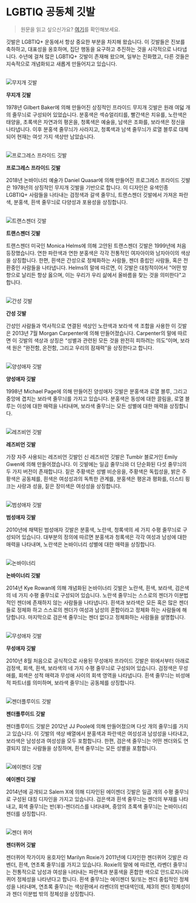 # LGBTIQ 공동체 깃발
> 원문을 읽고 싶으신가요? [여기](https://outrightinternational.org/insights/flags-lgbtiq-community)를 확인해보세요.


깃발은 LGBTIQ+ 운동에서 항상 중요한 부분을 차지해 왔습니다. 이 깃발들은 진보를 축하하고, 대표성을 옹호하며, 집단 행동을 요구하고 추진하는 것을 시각적으로 나타냅니다. 수년에 걸쳐 많은 LGBTIQ+ 깃발이 존재해 왔으며, 일부는 진화했고, 다른 것들은 지속적으로 개념화되고 새롭게 만들어지고 있습니다.


\
![무지개 깃발](./attachments/Rainbow_Flag.png)

**무지개 깃발**

1978년 Gilbert Baker에 의해 만들어진 상징적인 프라이드 무지개 깃발은 원래 여덟 개의 줄무늬로 구성되어 있었습니다. 분홍색은 섹슈얼리티를, 빨간색은 치유를, 노란색은 태양을, 초록색은 자연과의 평온을, 청록색은 예술을, 남색은 조화를, 보라색은 정신을 나타냅니다. 이후 분홍색 줄무늬가 사라지고, 청록색과 남색 줄무늬가 로열 블루로 대체되어 현재는 여섯 가지 색상만 남았습니다.


\
![프로그레스 프라이드 깃발](./attachments/Progress_flag.png)

**프로그레스 프라이드 깃발**

2018년 논바이너리 예술가 Daniel Quasar에 의해 만들어진 프로그레스 프라이드 깃발은 1978년의 상징적인 무지개 깃발을 기반으로 합니다. 이 디자인은 유색인종 LGBTIQ+ 사람들을 나타내는 검정색과 갈색 줄무늬, 트랜스젠더 깃발에서 가져온 파란색, 분홍색, 흰색 줄무늬로 다양성과 포용성을 상징합니다.


\
![트랜스젠더 깃발](./attachments/Trans_Flag.png)

**트랜스젠더 깃발**

트랜스젠더 미국인 Monica Helms에 의해 고안된 트랜스젠더 깃발은 1999년에 처음 등장했습니다. 연한 파란색과 연한 분홍색은 각각 전통적인 여자아이와 남자아이의 색상을 상징합니다. 한편, 흰색은 간성으로 정체화하는 사람들, 젠더 중립인 사람들, 혹은 전환중인 사람들을 나타냅니다. Helms의 말에 따르면, 이 깃발은 대칭적이어서 "어떤 방향으로 날리든 항상 옳으며, 이는 우리가 우리 삶에서 올바름을 찾는 것을 의미한다"고 합니다.


\
![간성 깃발](./attachments/Intersex_Flag.png)

**간성 깃발**

간성인 사람들과 역사적으로 연결된 색상인 노란색과 보라색 색 조합을 사용한 이 깃발은 2013년 7월 Morgan Carpenter에 의해 만들어졌습니다. Carpenter의 말에 따르면 이 깃발의 색상과 상징은 “성별과 관련된 모든 것을 완전히 피하려는 의도”이며, 보라색 원은 “완전함, 온전함, 그리고 우리의 잠재력”을 상징한다고 합니다.


\
![양성애자 깃발](./attachments/Bisexual.png)

**양성애자 깃발**

1998년 Michael Page에 의해 만들어진 양성애자 깃발은 분홍색과 로열 블루, 그리고 중앙에 겹치는 보라색 줄무늬를 가지고 있습니다. 분홍색은 동성에 대한 끌림을, 로열 블루는 이성에 대한 매력을 나타내며, 보라색 줄무늬는 모든 성별에 대한 매력을 상징합니다.


\
![레즈비언 깃발](./attachments/Lesbian_Flag.png)

**레즈비언 깃발**

가장 자주 사용되는 레즈비언 깃발인 신 레즈비언 깃발은 Tumblr 블로거인 Emily Gwen에 의해 만들어졌습니다. 이 깃발에는 일곱 줄무늬와 더 단순화된 다섯 줄무늬의 두 가지 버전이 존재합니다. 짙은 주황색은 성별 비순응을, 주황색은 독립성을, 밝은 주황색은 공동체를, 흰색은 여성성과의 독특한 관계를, 분홍색은 평온과 평화를, 더스티 핑크는 사랑과 성을, 짙은 장미색은 여성성을 상징합니다.


\
![범성애자 깃발](./attachments/Pan_Sexual.png)

**범성애자 깃발**

2010년에 채택된 범성애자 깃발은 분홍색, 노란색, 청록색의 세 가지 수평 줄무늬로 구성되어 있습니다. 대부분의 정의에 따르면 분홍색과 청록색은 각각 여성과 남성에 대한 매력을 나타내며, 노란색은 논바이너리 성별에 대한 매력을 상징합니다.


\
![논바이너리](./attachments/Non_Binary.png)

**논바이너리 깃발**

2014년 Kye Rowan에 의해 개념화된 논바이너리 깃발은 노란색, 흰색, 보라색, 검은색의 네 가지 수평 줄무늬로 구성되어 있습니다. 노란색 줄무늬는 스스로의 젠더가 이분법적인 젠더에 존재하지 않는 사람들을 나타냅니다. 흰색과 보라색은 모든 혹은 많은 젠더들로 정체화 하고 스스로의 젠더가 여성과 남성의 혼합이라고 정체화 하는 사람들에 해당합니다. 마지막으로 검은색 줄무늬는 젠더 없다고 정체화하는 사람들을 설명합니다.


\
![무성애자 깃발](./attachments/Asexual_Flag.png)

**무성애자 깃발**

2010년 8월 처음으로 공식적으로 사용된 무성애자 프라이드 깃발은 위에서부터 아래로 검정색, 회색, 흰색, 보라색의 네 가지 수평 줄무늬로 구성되어 있습니다. 검정색은 무성애를, 회색은 성적 매력과 무성애 사이의 회색 영역을 나타냅니다. 흰색 줄무늬는 비성애적 파트너를 의미하며, 보라색 줄무늬는 공동체를 상징합니다.


\
![젠더플루이드 깃발](./attachments/Gender_Fluid_Flag.png)

**젠더플루이드 깃발**

젠더플루이드 깃발은 2012년 JJ Poole에 의해 만들어졌으며 다섯 개의 줄무늬를 가지고 있습니다. 이 깃발의 색상 배열에서 분홍색과 파란색은 여성성과 남성성을 나타내고, 보라색은 남성성과 여성성을 모두 포함합니다. 한편, 검은색 줄무늬는 어떤 젠더와도 연결되지 않는 사람들을 상징하며, 흰색 줄무늬는 모든 성별을 포함합니다.


\
![에이젠더 깃발](./attachments/Agender.png)

**에이젠더 깃발**

2014년에 공개되고 Salem X에 의해 디자인된 에이젠더 깃발은 일곱 개의 수평 줄무늬로 구성된 대칭 디자인을 가지고 있습니다. 검은색과 흰색 줄무늬는 젠더의 부재를 나타내고, 회색 줄무늬는 반(半)-젠더리스를 나타내며, 중앙의 초록색 줄무늬는 논바이너리 젠더를 상징합니다.


\
![젠더 퀴어](./attachments/Gender_Queer.png)

**젠더퀴어 깃발**

젠더퀴어 작가이자 옹호자인 Marilyn Roxie가 2011년에 디자인한 젠더퀴어 깃발은 라벤더, 흰색, 연초록 줄무늬를 가지고 있습니다. Roxie의 말에 에 따르면, 라벤더 줄무늬는 전통적으로 남성과 여성을 나타내는 파란색과 분홍색을 혼합한 색으로 안드로지니와 퀴어 정체성을 나타낸다고 합니다. 흰색 줄무늬는 에이젠더 및/또는 젠더 중립적인 정체성을 나타내며, 연초록 줄무늬는 색상환에서 라벤더의 반대색인데, 제3의 젠더 정체성이과 젠더 이분법 밖의 정체성을 상징합니다.